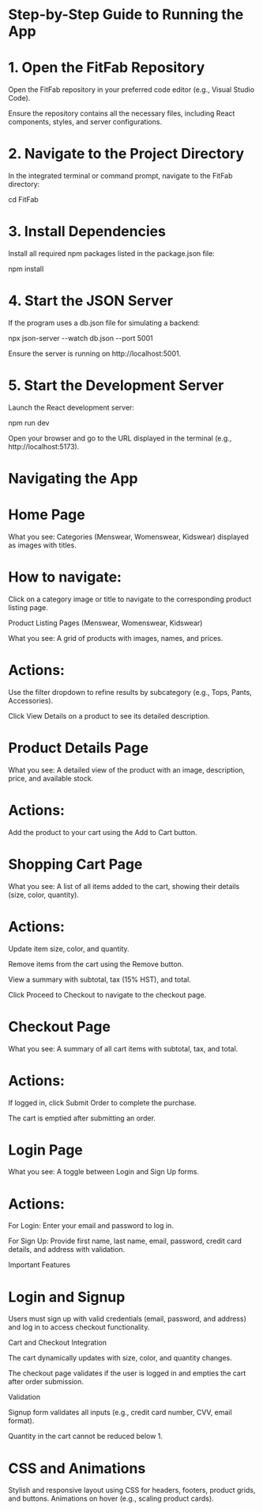 # Step-by-Step Guide to Running the App

# 1. Open the FitFab Repository

Open the FitFab repository in your preferred code editor (e.g., Visual Studio Code).

Ensure the repository contains all the necessary files, including React components, styles, and server configurations.

# 2. Navigate to the Project Directory

In the integrated terminal or command prompt, navigate to the FitFab directory:

cd FitFab

# 3. Install Dependencies

Install all required npm packages listed in the package.json file:

npm install

# 4. Start the JSON Server

If the program uses a db.json file for simulating a backend:

npx json-server --watch db.json --port 5001

Ensure the server is running on http://localhost:5001.

# 5. Start the Development Server

Launch the React development server:

npm run dev

Open your browser and go to the URL displayed in the terminal (e.g., http://localhost:5173).

# Navigating the App

# Home Page

What you see: Categories (Menswear, Womenswear, Kidswear) displayed as images with titles.

# How to navigate:

Click on a category image or title to navigate to the corresponding product listing page.

Product Listing Pages (Menswear, Womenswear, Kidswear)

What you see: A grid of products with images, names, and prices.

# Actions:

Use the filter dropdown to refine results by subcategory (e.g., Tops, Pants, Accessories).

Click View Details on a product to see its detailed description.

# Product Details Page

What you see: A detailed view of the product with an image, description, price, and available stock.

# Actions:

Add the product to your cart using the Add to Cart button.

# Shopping Cart Page

What you see: A list of all items added to the cart, showing their details (size, color, quantity).

# Actions:

Update item size, color, and quantity.

Remove items from the cart using the Remove button.

View a summary with subtotal, tax (15% HST), and total.

Click Proceed to Checkout to navigate to the checkout page.

# Checkout Page

What you see: A summary of all cart items with subtotal, tax, and total.

# Actions:

If logged in, click Submit Order to complete the purchase.

The cart is emptied after submitting an order.

# Login Page

What you see: A toggle between Login and Sign Up forms.

# Actions:

For Login: Enter your email and password to log in.

For Sign Up: Provide first name, last name, email, password, credit card details, and address with validation.

Important Features

# Login and Signup

Users must sign up with valid credentials (email, password, and address) and log in to access checkout functionality.

Cart and Checkout Integration

The cart dynamically updates with size, color, and quantity changes.

The checkout page validates if the user is logged in and empties the cart after order submission.

Validation

Signup form validates all inputs (e.g., credit card number, CVV, email format).

Quantity in the cart cannot be reduced below 1.

# CSS and Animations

Stylish and responsive layout using CSS for headers, footers, product grids, and buttons.
Animations on hover (e.g., scaling product cards).
